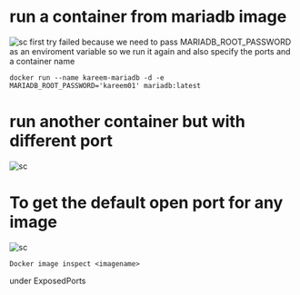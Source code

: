 # run a container from mariadb image 
![sc](../Picture3.png)
first try failed because we need to pass MARIADB_ROOT_PASSWORD as an enviroment variable 
so we run it again and also specify the ports and a container name 
 
```
docker run --name kareem-mariadb -d -e MARIADB_ROOT_PASSWORD='kareem01' mariadb:latest
```
# run another container but with different port 
![sc](../Picture2.png)
# To get the default open port for any image 
![sc](../Picture1.png)
```
Docker image inspect <imagename>
```
under ExposedPorts 
